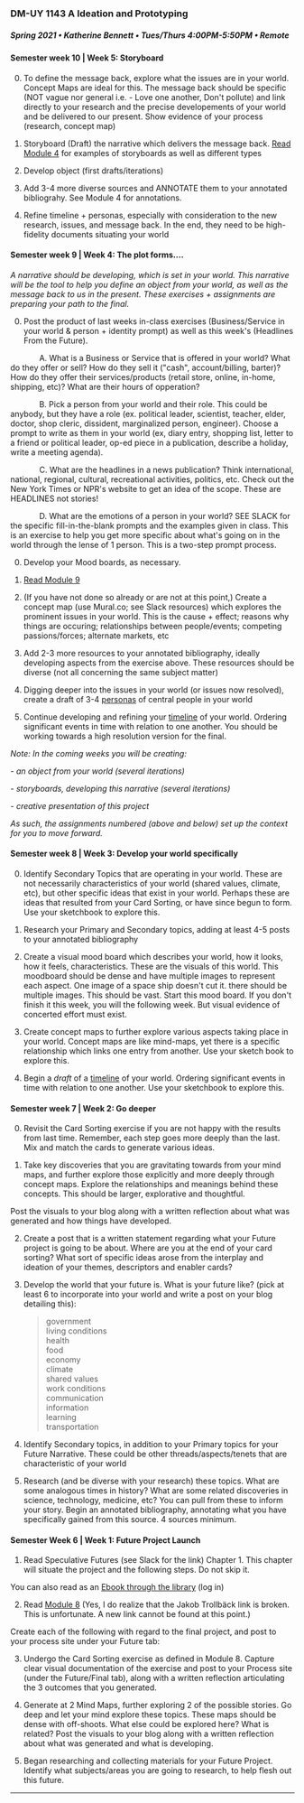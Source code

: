 ### DM-UY 1143 A Ideation and Prototyping
##### Spring 2021 • Katherine Bennett • Tues/Thurs 4:00PM-5:50PM • Remote

#### Semester week 10 | Week 5: Storyboard


0. To define the message back, explore what the issues are in your world. Concept Maps are ideal for this. The message back should be specific (NOT vague nor general i.e. - Love one another, Don't pollute) and link directly to your research and the precise developements of your world and be delivered to our present. Show evidence of your process (research, concept map)


1.  Storyboard (Draft) the narrative which delivers the message back. [Read Module 4](https://teaching.polishedsolid.com/ip/mod4/content/index.html#/?_k=sreswl) for examples of storyboards as well as different types 


2. Develop object (first drafts/iterations)


3.  Add 3-4 more diverse sources and ANNOTATE them to your annotated bibliograhy. See Module 4 for annotations.


4. Refine timeline + personas, especially with consideration to the new research, issues, and message back. In the end, they need to be high-fidelity documents situating your world



#### Semester week 9 | Week 4: The plot forms....

_A narrative should be developing, which is set in your world. This narrative will be the tool to help you define an object from your world, as well as the message back to us in the present. These exercises + assignments are preparing your path to the final._

0. Post the product of last weeks in-class exercises (Business/Service in your world & person + identity prompt) as well as this week's (Headlines From the Future).

&nbsp;&nbsp;&nbsp;&nbsp;&nbsp;&nbsp; &nbsp;&nbsp;&nbsp;&nbsp;&nbsp;&nbsp;A. What is a Business or Service that is offered in your world? What do they offer or sell? How do they sell it ("cash", account/billing, barter)? How do they offer their services/products (retail store, online, in-home, shipping, etc)? What are their hours of opperation?

&nbsp;&nbsp;&nbsp;&nbsp;&nbsp;&nbsp; &nbsp;&nbsp;&nbsp;&nbsp;&nbsp;&nbsp;B. Pick a person from your world and their role. This could be anybody, but they have a role (ex. political leader, scientist, teacher, elder, doctor, shop cleric, dissident, marginalized person, engineer). Choose a prompt to write as them in your world (ex, diary entry, shopping list, letter to a friend or political leader, op-ed piece in a publication, describe a holiday, write a meeting agenda).

&nbsp;&nbsp;&nbsp;&nbsp;&nbsp;&nbsp; &nbsp;&nbsp;&nbsp;&nbsp;&nbsp;&nbsp;C. What are the headlines in a news publication? Think international, national, regional, cultural, recreational activities, politics, etc. Check out the New York Times or NPR's website to get an idea of the scope. These are HEADLINES not stories!

&nbsp;&nbsp;&nbsp;&nbsp;&nbsp;&nbsp; &nbsp;&nbsp;&nbsp;&nbsp;&nbsp;&nbsp;D. What are the emotions of a person in your world? SEE SLACK for the specific fill-in-the-blank prompts and the examples given in class. This is an exercise to help you get more specific about what's going on in the world through the lense of 1 person. This is a two-step prompt process.


00. Develop your Mood boards, as necessary.

000. [Read Module 9](https://teaching.polishedsolid.com/ip/mod9/content/index.html#/?_k=wtxr6j)

1. (If you have not done so already or are not at this point,) Create a concept map (use Mural.co; see Slack resources) which explores the prominent issues in your world. This is the cause + effect; reasons why things are occuring; relationships between people/events; competing passions/forces; alternate markets, etc


2. Add 2-3 more resources to your annotated bibliography, ideally developing aspects from the exercise above. These resources should be diverse (not all concerning the same subject matter)


3. Digging deeper into the issues in your world (or issues now resolved), create a draft of 3-4 [personas](https://github.com/IDMNYU/DMUY1143_A_IdeationPrototyping_Spring2021_Bennett/blob/main/Personas.md) of central people in your world


4. Continue developing and refining your [timeline](narrative_timeline.md) of your world. Ordering significant events in time with relation to one another. You should be working towards a high resolution version for the final.


*Note: In the coming weeks you will be creating:*

  *- an object from your world (several iterations)*

  *- storyboards, developing this narrative (several iterations)*

  *- creative presentation of this project*

*As such, the assignments numbered (above and below) set up the context for you to move forward.*




#### Semester week 8 | Week 3: Develop your world specifically

0. Identify Secondary Topics that are operating in your world. These are not necessarily characteristics of your world (shared values, climate, etc), but other specific ideas that exist in your world. Perhaps these are ideas that resulted from your Card Sorting, or have since begun to form. Use your sketchbook to explore this.

1. Research your Primary and Secondary topics, adding at least 4-5 posts to your annotated bibliography

2. Create a visual mood board which describes your world, how it looks, how it feels, characteristics. These are the visuals of this world. This moodboard should be dense and have multiple images to represent each aspect. One image of a space ship doesn't cut it. there should be multiple images. This should be vast. Start this mood board. If you don't finish it this week, you will the following week. But visual evidence of concerted effort must exist.


3. Create concept maps to further explore various aspects taking place in your world. Concept maps are like mind-maps, yet there is a specific relationship which links one entry from another. Use your sketch book to explore this.


4. Begin a _draft_ of a [timeline](narrative_timeline.md) of your world. Ordering significant events in time with relation to one another. Use your sketchbook to explore this.





#### Semester week 7 | Week 2: Go deeper

0. Revisit the Card Sorting exercise if you are not happy with the results from last time. Remember, each step goes more deeply than the last. Mix and match the cards to generate various ideas.

1. Take key discoveries that you are gravitating towards from your mind maps, and further explore those explicitly and more deeply through concept maps. Explore the relationships and meanings behind these concepts. This should be larger, explorative and thoughtful.

Post the visuals to your blog along with a written reflection about what was generated and how things have developed.  


2. Create a post that is a written statement regarding what your Future project is going to be about. Where are you at the end of your card sorting? What sort of specific ideas arose from the interplay and ideation of your themes, descriptors and enabler cards?

3. Develop the world that your future is. What is your future like? (pick at least 6 to incorporate into your world and write a post on your blog detailing this):
    > government <br>
    > living conditions <br>
    > health <br>
    > food <br>
    > economy<br>
    > climate<br>
    > shared values<br>
    > work conditions<br>
    > communication<br>
     > information<br>
    > learning<br>
    > transportation<br>

4. Identify Secondary topics, in addition to your Primary topics for your Future Narrative. These could be other threads/aspects/tenets that are characteristic of your world


5. Research (and be diverse with your research) these topics. What are some analogous times in history? What are some related discoveries in science, technology, medicine, etc? You can pull from these to inform your story. Begin an annotated bibliography, annotating what you have specifically gained from this source. 4 sources minimum. 

#### Semester Week 6 | Week 1: Future Project Launch

1. Read Speculative Futures (see Slack for the link) Chapter 1. This chapter will situate the project and the following steps. Do not skip it. 

You can also read as an [Ebook through the library](https://getit.library.nyu.edu/go/9463476) (log in)

2. Read [Module 8](http://teaching.polishedsolid.com/ip/mod8/content/index.html#/?_k=6m31cj)
(Yes, I do realize that the Jakob Trollbäck link is broken. This is unfortunate. A new link cannot be found at this point.)

Create each of the following with regard to the final project, and post to your process site under your Future tab:

3. Undergo the Card Sorting exercise as defined in Module 8. Capture clear visual documentation of the exercise and post to your Process site (under the Future/Final tab),  along with a written reflection articulating the 3 outcomes that you generated.

4. Generate at 2 Mind Maps, further exploring 2 of the possible stories. Go deep and let your mind explore these topics. These maps should be dense with off-shoots. What else could be explored here? What is related? Post the visuals to your blog along with a written reflection about what was generated and what is developing.


5. Began researching and collecting materials for your Future Project. Identify what subjects/areas you are going to research, to help flesh out this future.
     


---

